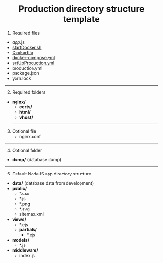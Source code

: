 <h1 align="center">Production directory structure template</h1>

1. Required files
+ *app*.js
+ [startDocker.sh](../startDocker.sh)
+ [Dockerfile](./Dockerfile)
+ [docker-compose.yml](./docker-compose.yml)
+ [setUpProduction.yml](./setUpProduction.yml)
+ [production.yml](./production.yml)
+ package.json
+ yarn.lock
___
2. Required folders
+ __nginx/__
    + __certs/__
    + __html/__
    + __vhost/__
    ---
3. Optional file
    + nginx.conf
___
4. Optional folder
+ __dump/__ (database dump)
___
5. Default NodeJS app directory structure 
+ __data/__ (database data from development)
+ __public/__
    + *.css
    + *.js
    + *.png
    + *.svg
    + sitemap.xml
+ __views/__
    + *.ejs
    + __partials/__
        + *.ejs
+ __models/__
    + *.js
+ __middleware/__
    + index.js
 